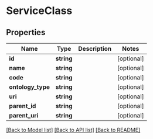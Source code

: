 # ServiceClass

## Properties
Name | Type | Description | Notes
------------ | ------------- | ------------- | -------------
**id** | **string** |  | [optional] 
**name** | **string** |  | [optional] 
**code** | **string** |  | [optional] 
**ontology_type** | **string** |  | [optional] 
**uri** | **string** |  | [optional] 
**parent_id** | **string** |  | [optional] 
**parent_uri** | **string** |  | [optional] 

[[Back to Model list]](../README.md#documentation-for-models) [[Back to API list]](../README.md#documentation-for-api-endpoints) [[Back to README]](../README.md)


